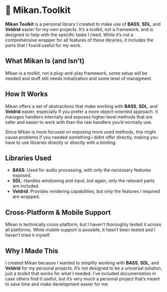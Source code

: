 # 🍊 Mikan.Toolkit

**Mikan Toolkit** is a personal library I created to make use of **BASS**, **SDL**, and **Veldrid** easier for my own projects. It’s a toolkit, not a framework, and is designed to help with the specific tasks I need. While it’s not a comprehensive wrapper for all features of these libraries, it includes the parts that I found useful for my work. 

## What Mikan Is (and Isn’t)

Mikan is a toolkit, not a plug-and-play framework, some setup will be needed and stuff still needs initialization and some level of managment.

## How It Works

Mikan offers a set of abstractions that make working with **BASS**, **SDL**, and **Veldrid** easier, especially if you prefer a more object-oriented approach. It manages handlers internally and exposes higher-level methods that are safer and easier to work with than the raw handlers you’d normally use.

Since Mikan is more focused on exposing more used methods, this might cause problems if you needed something i didnt offer directly, making you have to use libraries directly or directly with a binding.

## Libraries Used

- **BASS**: Used for audio processing, with only the necessary features exposed.
- **SDL**: Handles windowing and input, but again, only the relevant parts are included.
- **Veldrid**: Provides rendering capabilities, but only the features I required are wrapped.

## Cross-Platform & Mobile Support

Mikan is technically cross-platform, but I haven’t thoroughly tested it across all platforms. While mobile support is possible, it hasn’t been tested and I haven’t tried it myself.

## Why I Made This

I created Mikan because I wanted to simplify working with **BASS**, **SDL**, and **Veldrid** for my personal projects. It’s not designed to be a universal solution, just a toolkit that works for what I needed. I’ve included documentation in case others find it useful, but it’s very much a personal project that’s meant to save time and make development easier for me.
